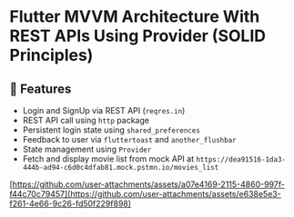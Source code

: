 # Flutter MVVM Architecture With REST APIs Using Provider (SOLID Principles)

## 🚀 Features

- Login and SignUp via REST API (`reqres.in`)
- REST API call using `http` package
- Persistent login state using `shared_preferences`
- Feedback to user via `fluttertoast` and `another_flushbar`
- State management using `Provider`
- Fetch and display movie list from mock API at 
  `https://dea91516-1da3-444b-ad94-c6d0c4dfab81.mock.pstmn.io/movies_list`

[https://github.com/user-attachments/assets/a07e4169-2115-4860-997f-f44c70c79457](https://github.com/user-attachments/assets/e638e5e3-f261-4e66-9c26-fd50f229f898)
